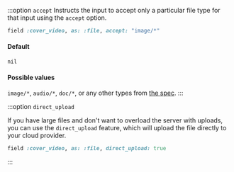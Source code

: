 :::option `accept`
Instructs the input to accept only a particular file type for that input using the `accept` option.

```ruby
field :cover_video, as: :file, accept: "image/*"
```

#### Default

`nil`

#### Possible values

`image/*`, `audio/*`, `doc/*`, or any other types from [the spec](https://developer.mozilla.org/en-US/docs/Web/HTML/Attributes/accept).
:::

:::option `direct_upload`
<LicenseReq license="pro" />

If you have large files and don't want to overload the server with uploads, you can use the `direct_upload` feature, which will upload the file directly to your cloud provider.

```ruby
field :cover_video, as: :file, direct_upload: true
```

<!-- @include: ./default_boolean_false.md -->
:::
